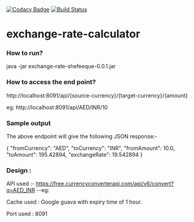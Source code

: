 [![Codacy Badge](https://api.codacy.com/project/badge/Grade/e498322bf14946a2a9198de379e519cd)](https://app.codacy.com/app/shefeequemohammed/exchange-rates--task1?utm_source=github.com&utm_medium=referral&utm_content=shefeequemohammed/exchange-rates--task1&utm_campaign=Badge_Grade_Dashboard)
[![Build Status](https://travis-ci.org/shefeequemohammed/exchange-rates--task1.svg?branch=master)](https://travis-ci.org/shefeequemohammed/exchange-rates--task1)

# exchange-rate-calculator

### How to run?
java -jar exchange-rate-shefeeque-0.0.1.jar

### How to access the end point?
http://localhost:8091/api/{source-currency}/{target-currency}/{amount}

eg:
http://localhost:8091/api/AED/INR/10

### Sample output
The above endpoint will give the following JSON response:-

{ "fromCurrency": "AED", "toCurrency": "INR", "fromAmount": 10.0, "toAmount": 195.42894, "exchangeRate": 19.542894 }

### Design :
API used :- https://free.currencyconverterapi.com/api/v6/convert?q=AED_INR --eg:

Cache used : Google guava with expiry time of 1 hour.

Port used : 8091

